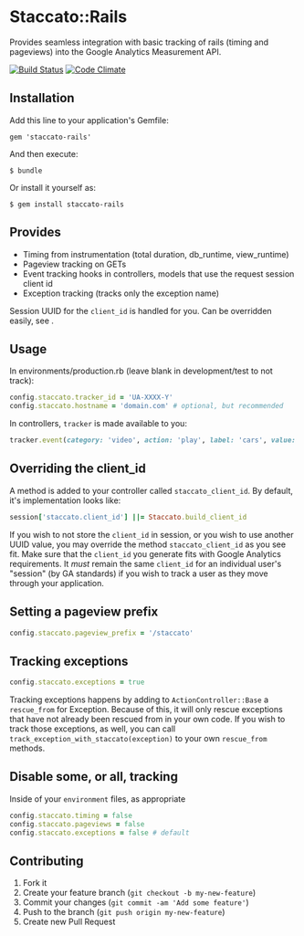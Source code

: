 # Staccato::Rails

Provides seamless integration with basic tracking of rails (timing and pageviews) into the Google Analytics Measurement API.

[![Build Status](https://travis-ci.org/tpitale/staccato-rails.png?branch=master)](https://travis-ci.org/tpitale/staccato-rails)
[![Code Climate](https://codeclimate.com/github/tpitale/staccato-rails.png)](https://codeclimate.com/github/tpitale/staccato-rails)

## Installation

Add this line to your application's Gemfile:

    gem 'staccato-rails'

And then execute:

    $ bundle

Or install it yourself as:

    $ gem install staccato-rails

## Provides

* Timing from instrumentation (total duration, db_runtime, view_runtime)
* Pageview tracking on GETs
* Event tracking hooks in controllers, models that use the request session client id
* Exception tracking (tracks only the exception name)

Session UUID for the `client_id` is handled for you. Can be overridden easily, see .

## Usage

In environments/production.rb (leave blank in development/test to not track):

```ruby
config.staccato.tracker_id = 'UA-XXXX-Y'
config.staccato.hostname = 'domain.com' # optional, but recommended
```

In controllers, `tracker` is made available to you:

```ruby
tracker.event(category: 'video', action: 'play', label: 'cars', value: 1)
```

## Overriding the client_id ##

A method is added to your controller called `staccato_client_id`. By default, it's implementation looks like:

```ruby
session['staccato.client_id'] ||= Staccato.build_client_id
```

If you wish to not store the `client_id` in session, or you wish to use another UUID value, you may override the method `staccato_client_id` as you see fit. Make sure that the `client_id` you generate fits with Google Analytics requirements. It _must_ remain the same `client_id` for an individual user's "session" (by GA standards) if you wish to track a user as they move through your application.

## Setting a pageview prefix ##

```ruby
config.staccato.pageview_prefix = '/staccato'
```

## Tracking exceptions ##

```ruby
config.staccato.exceptions = true
```

Tracking exceptions happens by adding to `ActionController::Base` a `rescue_from` for Exception. Because of this, it will only rescue exceptions that have not already been rescued from in your own code. If you wish to track those exceptions, as well, you can call `track_exception_with_staccato(exception)` to your own `rescue_from` methods.

## Disable some, or all, tracking

Inside of your `environment` files, as appropriate

```ruby
config.staccato.timing = false
config.staccato.pageviews = false
config.staccato.exceptions = false # default
```

## Contributing

1. Fork it
2. Create your feature branch (`git checkout -b my-new-feature`)
3. Commit your changes (`git commit -am 'Add some feature'`)
4. Push to the branch (`git push origin my-new-feature`)
5. Create new Pull Request
